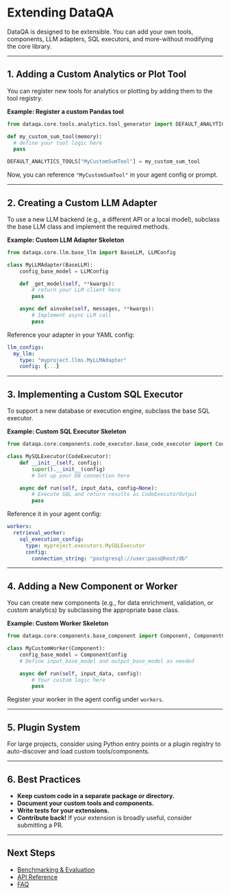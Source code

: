 # Extending DataQA

DataQA is designed to be extensible.
You can add your own tools, components, LLM adapters, SQL executors, and more-without modifying the core library.

---

## 1. Adding a Custom Analytics or Plot Tool

You can register new tools for analytics or plotting by adding them to the tool registry.

**Example: Register a custom Pandas tool**
```python
from dataqa.core.tools.analytics.tool_generator import DEFAULT_ANALYTICS_TOOLS

def my_custom_sum_tool(memory):
  # define your tool logic here
  pass

DEFAULT_ANALYTICS_TOOLS["MyCustomSumTool"] = my_custom_sum_tool
```
Now, you can reference `"MyCustomSumTool"` in your agent config or prompt.

---

## 2. Creating a Custom LLM Adapter

To use a new LLM backend (e.g., a different API or a local model), subclass the base LLM class and implement the required methods.

**Example: Custom LLM Adapter Skeleton**
```python
from dataqa.core.llm.base_llm import BaseLLM, LLMConfig

class MyLLMAdapter(BaseLLM):
    config_base_model = LLMConfig

    def _get_model(self, **kwargs):
        # return your LLM client here
        pass

    async def ainvoke(self, messages, **kwargs):
        # Implement async LLM call
        pass
```
Reference your adapter in your YAML config:
```yaml
llm_configs:
  my_llm:
    type: "myproject.llms.MyLLMAdapter"
    config: {...}
```

---

## 3. Implementing a Custom SQL Executor

To support a new database or execution engine, subclass the base SQL executor.

**Example: Custom SQL Executor Skeleton**
```python
from dataqa.core.components.code_executor.base_code_executor import CodeExecutor, CodeExecutorOutput

class MySQLExecutor(CodeExecutor):
    def __init__(self, config):
        super().__init__(config)
        # Set up your DB connection here

    async def run(self, input_data, config=None):
        # Execute SQL and return results as CodeExecutorOutput
        pass
```
Reference it in your agent config:
```yaml
workers:
  retrieval_worker:
    sql_execution_config:
      type: myproject.executors.MySQLExecutor
      config:
        connection_string: "postgresql://user:pass@host/db"
```

---

## 4. Adding a New Component or Worker

You can create new components (e.g., for data enrichment, validation, or custom analytics) by subclassing the appropriate base class.

**Example: Custom Worker Skeleton**
```python
from dataqa.core.components.base_component import Component, ComponentConfig

class MyCustomWorker(Component):
    config_base_model = ComponentConfig
    # Define input_base_model and output_base_model as needed

    async def run(self, input_data, config):
        # Your custom logic here
        pass
```
Register your worker in the agent config under `workers`.

---

## 5. Plugin System

For large projects, consider using Python entry points or a plugin registry to auto-discover and load custom tools/components.

---

## 6. Best Practices

- **Keep custom code in a separate package or directory.**
- **Document your custom tools and components.**
- **Write tests for your extensions.**
- **Contribute back!** If your extension is broadly useful, consider submitting a PR.

---

## Next Steps

- [Benchmarking & Evaluation](benchmarking.md)
- [API Reference](../reference/agent.md)
- [FAQ](faq.md)
